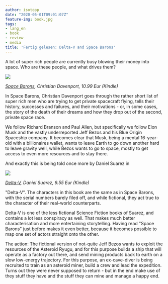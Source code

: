 ```yaml
---
author: isotopp
date: "2020-05-01T09:01:07Z"
feature-img: book.jpg
tags:
- lang_en
- book
- review
- media
title: 'Fertig gelesen: Delta-V and Space Barons'
---
```

A lot of super rich people are currently busy blowing their money into space. Who are these people, and what drives them?

[![](https://blog.koehntopp.info/uploads/2020/05/space-barons.png)](https://www.amazon.de/-/en/Space-Barons-Colonize-Cosmos-English-ebook/dp/B075D745GS)

*[Space Barons](https://www.amazon.de/-/en/Space-Barons-Colonize-Cosmos-English-ebook/dp/B075D745GS), Christian Davenport, 10.99 Eur (Kindle)*

In Space Barons, Christian Davenport goes through the rather short list of super rich men who are trying to get private spacecraft flying, tells their history, successes and failures, and their motivations - or, in some cases, the story of the death of their dreams and how they drop out of the second, private space race.

We follow Richard Branson and Paul Allen, but specifically we follow Elon Musk and the vastly underreported Jeff Bezos and his Blue Origin Spaceship company. It becomes clear that Musk, being a mental 16-year-old with a billionaires wallet, wants to leave Earth to go down another hard to leave gravity well, while Bezos wants to go to space, mostly to get access to even more resources and to stay there.

And exactly this is being told once more by Daniel Suarez in

[![](https://blog.koehntopp.info/uploads/2020/05/delta-v.png)](https://www.amazon.de/-/en/Delta-v-English-Daniel-Suarez-ebook/dp/B07FLX8V84)

*[Delta-V](https://www.amazon.de/-/en/Delta-v-English-Daniel-Suarez-ebook/dp/B07FLX8V84), Daniel Suarez, 9.55 Eur (Kindle)*

"Delta-V". The characters in this book are the same as in Space Barons, with the serial numbers barely filed off, and while fictional, they act true to the character of their real-world counterparts.

Delta-V is one of the less fictional Science Fiction books of Suarez, and contains a lot less conspiracy as well. That makes much better characterisation and more entertaining storytelling. Having read "Space Barons" just before makes it even better, because it becomes possible to map one set of actors straight onto the other.

The action: The fictional version of not-quite Jeff Bezos wants to exploit the resources of the Asteroid Ryugu, and for this purpose builds a ship that will operate as a factory out there, and send mining products back to earth on a slow low-energy trajectory. For this purpose, an ex-cave-diver is being recruited to train as an asteroid miner, build a crew and lead the expedition. Turns out they were never supposed to return - but in the end make use of they stuff they have and the stuff they can mine and manage a happy end.
